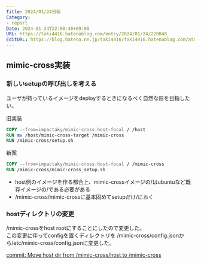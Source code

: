 ```yaml
---
Title: 2024/01/24日報
Category:
- report
Date: 2024-01-24T22:00:48+09:00
URL: https://taki4416.hatenablog.com/entry/2024/01/24/220048
EditURL: https://blog.hatena.ne.jp/taki4416/taki4416.hatenablog.com/atom/entry/6801883189077747890
---
```


## mimic-cross実装

### 新しいsetupの呼び出しを考える

ユーザが持っているイメージをdeployするときになるべく自然な形を目指したい。

旧実装
```Dockerfile
COPY --from=impactaky/mimic-cross:host-focal / /host
RUN mv /host/mimic-cross-target /mimic-cross
RUN /mimic-cross/setup.sh
```

新案
```Dockerfile
COPY --from=impactaky/mimic-cross:host-focal / /mimic-cross
RUN /mimic-cross/mimic-cross_setup.sh
```

* host側のイメージを作る都合上、mimic-crossイメージの/はubuntuなど既存イメージの/である必要がある
* /mimic-cross/mimic-crossに基本固めてsetupだけ/におく

### hostディレクトリの変更

/mimic-crossをhost rootにすることにしたので変更した。  
この変更に伴ってconfigを置くディレクトリを
/mimic-cross/config.jsonから/etc/mimic-cross/config.jsonに変更した。

[commit: Move host dir from /mimic-cross/host to /mimic-cross](https://github.com/impactaky/mimic-cross/commit/66f5e3de1e1cdb80a9a887f2c9e593146661844d)

